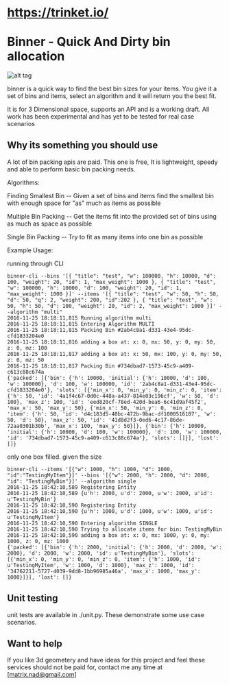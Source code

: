 https://trinket.io/
<br></br>
Binner - Quick And Dirty bin allocation
==========================================================
![alt tag](http://infinitet3ch.com/img/binner-pic-1.png)

binner is a quick way to find the best bin sizes for
your items. You give it a set of bins and items, select
an algorithm and it will return you the best fit.

It is for 3 Dimensional space, supports an API
and is a working draft. All work has been experimental 
and has yet to be tested for real case scenarios

Why its something you should use
-------------------------------------------------------

A lot of bin packing apis are paid. This one is free,
It is lightweight, speedy and able to perform basic
bin packing needs.

Algorithms:

Finding Smallest Bin -- Given a set of bins and items
find the smallest bin with enough space for "as" much 
as items as possible

Multiple Bin Packing -- Get the items fit into the provided
set of bins using as much as space as possible 

Single Bin Packing -- Try to fit as many items into one bin as
possible


Example Usage:

running through CLI

```
binner-cli --bins '[{ "title": "test", "w": 100000, "h": 10000, "d": 100, "weight": 20, "id": 1, "max_weight": 1000 }, { "title": "test", "w": 100000, "h": 10000, "d": 100, "weight": 20, "id": 1, "max_weight": 1000 }]' --items '[{ "title": "test", "w": 50, "h": 50, "d": 50, "q": 2, "weight": 200, "id":202 }, { "title": "test", "w": 50, "h": 50, "d": 100, "weight": 20, "id": 2, "max_weight": 1000 }]' --algorithm "multi"
2016-11-25 18:18:11,815 Running algorithm multi
2016-11-25 18:18:11,815 Entering Algorithm MULTI
2016-11-25 18:18:11,815 Packing Bin #2ab4c8a1-d331-43e4-95dc-cfd1833204e0
2016-11-25 18:18:11,816 adding a box at: x: 0, mx: 50, y: 0, my: 50, z: 0, mz: 100
2016-11-25 18:18:11,817 adding a box at: x: 50, mx: 100, y: 0, my: 50, z: 0, mz: 50
2016-11-25 18:18:11,817 Packing Bin #734dbad7-1573-45c9-a409-c613c88c674a
{'packed': [{'bin': {'h': 10000, 'initial': {'h': 10000, 'd': 100, 'w': 100000}, 'd': 100, 'w': 100000, 'id': '2ab4c8a1-d331-43e4-95dc-cfd1833204e0'}, 'slots': [{'min_x': 0, 'min_y': 0, 'min_z': 0, 'item': {'h': 50, 'id': '4a1f4c67-0d0c-448a-a437-814e03c196cf', 'w': 50, 'd': 100}, 'max_z': 100, 'id': 'eed820cf-78ed-420d-bea6-6c41d9af45f2', 'max_x': 50, 'max_y': 50}, {'min_x': 50, 'min_y': 0, 'min_z': 0, 'item': {'h': 50, 'id': 'd4c183d5-40bc-472b-9bac-df1000516107', 'w': 50, 'd': 50}, 'max_z': 50, 'id': '41d8d2f3-0ed6-4c17-86de-72aa0301b30b', 'max_x': 100, 'max_y': 50}]}, {'bin': {'h': 10000, 'initial': {'h': 10000, 'd': 100, 'w': 100000}, 'd': 100, 'w': 100000, 'id': '734dbad7-1573-45c9-a409-c613c88c674a'}, 'slots': []}], 'lost': []}
````

	
only one box filled. given the size

```
binner-cli --items '[{"w": 1000, "h": 1000, "d": 1000, "id":"TestingMyItem"}]' --bins '[{"w": 2000, "h": 2000, "d": 2000, "id": "TestingMyBin"}]' --algorithm single
2016-11-25 18:42:10,589 Registering Entity
2016-11-25 18:42:10,589 {u'h': 2000, u'd': 2000, u'w': 2000, u'id': u'TestingMyBin'}
2016-11-25 18:42:10,590 Registering Entity
2016-11-25 18:42:10,590 {u'h': 1000, u'd': 1000, u'w': 1000, u'id': u'TestingMyItem'}
2016-11-25 18:42:10,590 Entering algorithm SINGLE
2016-11-25 18:42:10,590 Trying to allocate items for bin: TestingMyBin
2016-11-25 18:42:10,590 adding a box at: x: 0, mx: 1000, y: 0, my: 1000, z: 0, mz: 1000
{'packed': [{'bin': {'h': 2000, 'initial': {'h': 2000, 'd': 2000, 'w': 2000}, 'd': 2000, 'w': 2000, 'id': u'TestingMyBin'}, 'slots': [{'min_x': 0, 'min_y': 0, 'min_z': 0, 'item': {'h': 1000, 'id': u'TestingMyItem', 'w': 1000, 'd': 1000}, 'max_z': 1000, 'id': '34762211-5727-4039-9dd8-1bb96985a46a', 'max_x': 1000, 'max_y': 1000}]}], 'lost': []}

```

Unit testing
-------------------------------------------------------------------

unit tests are available in ./unit.py. These demonstrate
some use case scenarios. 


Want to help
-------------------------------------------------------------------

If you like 3d geometery and have ideas for this project and feel
these services should not be paid for, contact me any time at [matrix.nad@gmail.com]
